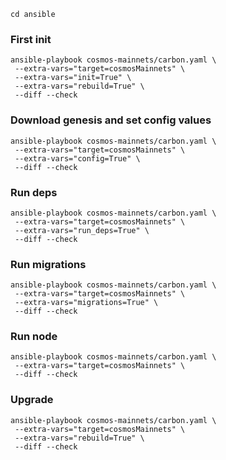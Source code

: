 ```
cd ansible
```

### First init

```
ansible-playbook cosmos-mainnets/carbon.yaml \
 --extra-vars="target=cosmosMainnets" \
 --extra-vars="init=True" \
 --extra-vars="rebuild=True" \
 --diff --check
```

### Download genesis and set config values

```
ansible-playbook cosmos-mainnets/carbon.yaml \
 --extra-vars="target=cosmosMainnets" \
 --extra-vars="config=True" \
 --diff --check
```

### Run deps

```
ansible-playbook cosmos-mainnets/carbon.yaml \
 --extra-vars="target=cosmosMainnets" \
 --extra-vars="run_deps=True" \
 --diff --check
```

### Run migrations

```
ansible-playbook cosmos-mainnets/carbon.yaml \
 --extra-vars="target=cosmosMainnets" \
 --extra-vars="migrations=True" \
 --diff --check
```

### Run node

```
ansible-playbook cosmos-mainnets/carbon.yaml \
 --extra-vars="target=cosmosMainnets" \
 --diff --check
```

### Upgrade

```
ansible-playbook cosmos-mainnets/carbon.yaml \
 --extra-vars="target=cosmosMainnets" \
 --extra-vars="rebuild=True" \
 --diff --check
```
